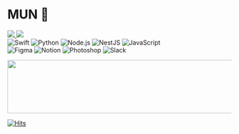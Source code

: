 # MUN  
<a href="https://name-mun.tistory.com" target="_blank">
  <img src="https://img.shields.io/badge/Blog-181717.svg?style=flat-square&logo=GitHub&logoColor=white"/>
</a>
<a href="mailto:tains9153@gmail.com" target="_blank">
<img src="https://img.shields.io/badge/Gmail-EA4335.svg?style=flat-square&logo=Gmail&logoColor=white"/>
</a>
<div>
  <img alt="Swift" src ="https://img.shields.io/badge/Swift-F05138.svg?&style=flat-square&logo=Swift&logoColor=white"/>
  <img alt="Python" src ="https://img.shields.io/badge/Python-3776AB.svg?&style=flat-square&logo=Python&logoColor=white"/>
  <img alt="Node.js" src ="https://img.shields.io/badge/Node.js-5FA04E.svg?&style=flat-square&logo=Node.js&logoColor=white"/>
  <img alt="NestJS" src ="https://img.shields.io/badge/NestJS-E0234E.svg?&style=flat-square&logo=NestJS&logoColor=white"/>
  <img alt="JavaScript" src ="https://img.shields.io/badge/JavaScript-F7DF1E.svg?&style=flat-square&logo=JavaScript&logoColor=white"/>
</div>
<div>
  <img alt="Figma" src ="https://img.shields.io/badge/Figma-F24E1E.svg?&style=flat-square&logo=Figma&logoColor=white"/>
  <img alt="Notion" src ="https://img.shields.io/badge/Notion-000000.svg?&style=flat-square&logo=Notion&logoColor=white"/>
  <img alt="Photoshop" src ="https://img.shields.io/badge/Photoshop-31A8FF.svg?&style=flat-square&logo=adobephotoshop&logoColor=white"/>
  <img alt="Slack" src ="https://img.shields.io/badge/Slack-4A154B.svg?&style=flat-square&logo=Slack&logoColor=white"/>

</div>
<p></p>

<a href="https://github.com/devxb/gitanimals">
  <img
    src="https://render.gitanimals.org/lines/name-mun"
    width="600"
    height="120"
  />
</a>
  

[![Hits](https://hits.seeyoufarm.com/api/count/incr/badge.svg?url=https%3A%2F%2Fgithub.com%2Fname-mun&count_bg=%23FFD400&title_bg=%23E9DFDF&icon=&icon_color=%23E7E7E7&title=hits&edge_flat=false)](https://hits.seeyoufarm.com)
